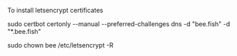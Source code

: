 To install letsencrypt certificates

sudo certbot certonly --manual --preferred-challenges dns -d "bee.fish" -d "*.bee.fish"

sudo chown bee /etc/letsencrypt -R
